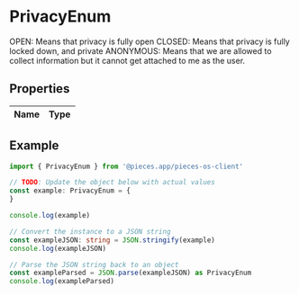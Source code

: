 
# PrivacyEnum

OPEN: Means that privacy is fully open CLOSED: Means that privacy is fully locked down, and private ANONYMOUS: Means that we are allowed to collect information but it cannot get attached to me as the user.

## Properties

Name | Type
------------ | -------------

## Example

```typescript
import { PrivacyEnum } from '@pieces.app/pieces-os-client'

// TODO: Update the object below with actual values
const example: PrivacyEnum = {
}

console.log(example)

// Convert the instance to a JSON string
const exampleJSON: string = JSON.stringify(example)
console.log(exampleJSON)

// Parse the JSON string back to an object
const exampleParsed = JSON.parse(exampleJSON) as PrivacyEnum
console.log(exampleParsed)
```


